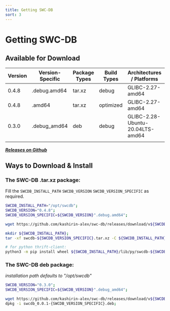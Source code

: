 ```yaml
---
title: Getting SWC-DB
sort: 3
---
```


# Getting SWC-DB

## Available for Download 

|   Version   |   Version-Specific    |  Package Types    |     Build Types   | Architectures / Platforms             | Link           |
|     ---     |          ---          |       ---         |        ---        |     ---                               |  ---           |
| 0.4.8       | .debug.amd64          | tar.xz            | debug             |   GLIBC-2.27-amd64                    | [download](https://github.com/kashirin-alex/swc-db/releases/download/v0.4.8/swcdb-0.4.8.debug.amd64.tar.xz) |
| 0.4.8       | .amd64                | tar.xz            | optimized         |   GLIBC-2.27-amd64                    | [download](https://github.com/kashirin-alex/swc-db/releases/download/v0.4.8/swcdb-0.4.8.amd64.tar.xz) |
| 0.3.0       | .debug_amd64          | deb               | debug             |   GLIBC-2.28-Ubuntu-20.04LTS-amd64    | [download](https://github.com/kashirin-alex/swc-db/releases/download/v0.3.0/swcdb_0.0.1-0.3.0.debug_amd64.deb) |
|             |                       |                   |                   |                                       |                 |


_**[Releases on Github](https://github.com/kashirin-alex/swc-db/releases)**_




## Ways to Download & Install


### The SWC-DB .tar.xz package:

Fill the ```SWCDB_INSTALL_PATH``` ```SWCDB_VERSION``` ```SWCDB_VERSION_SPECIFIC``` as required.

```bash
SWCDB_INSTALL_PATH="/opt/swcdb";
SWCDB_VERSION="0.4.8";
SWCDB_VERSION_SPECIFIC=${SWCDB_VERSION}".debug.amd64";

wget https://github.com/kashirin-alex/swc-db/releases/download/v${SWCDB_VERSION}/swcdb-${SWCDB_VERSION_SPECIFIC}.tar.xz;

mkdir ${SWCDB_INSTALL_PATH};
tar -xf swcdb-${SWCDB_VERSION_SPECIFIC}.tar.xz -C ${SWCDB_INSTALL_PATH};

# for python thrift-client:
python3 -m pip install wheel ${SWCDB_INSTALL_PATH}/lib/py/swcdb-${SWCDB_VERSION}.tar.gz;

```


### The SWC-DB deb package:

_installation path defaults to "/opt/swcdb"_

```bash
SWCDB_VERSION="0.3.0";
SWCDB_VERSION_SPECIFIC=${SWCDB_VERSION}".debug_amd64";

wget https://github.com/kashirin-alex/swc-db/releases/download/v${SWCDB_VERSION}/swcdb_0.0.1-${SWCDB_VERSION_SPECIFIC}.deb;
dpkg -i swcdb_0.0.1-{SWCDB_VERSION_SPECIFIC}.deb;

```
